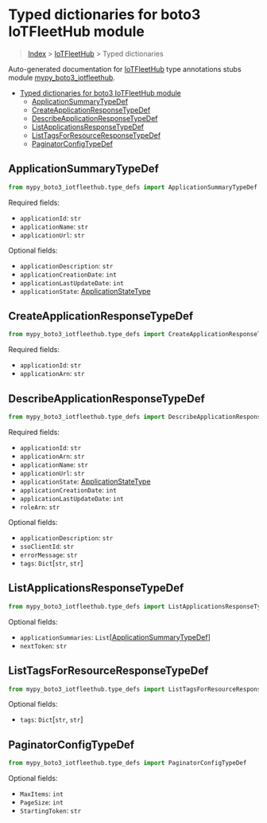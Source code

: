 # Typed dictionaries for boto3 IoTFleetHub module

> [Index](..) > [IoTFleetHub](.) > Typed dictionaries

Auto-generated documentation for
[IoTFleetHub](https://boto3.amazonaws.com/v1/documentation/api/1.17.76/reference/services/iotfleethub.html#IoTFleetHub)
type annotations stubs module
[mypy_boto3_iotfleethub](https://pypi.org/project/mypy-boto3-iotfleethub/).

- [Typed dictionaries for boto3 IoTFleetHub module](#typed-dictionaries-for-boto3-iotfleethub-module)
  - [ApplicationSummaryTypeDef](#applicationsummarytypedef)
  - [CreateApplicationResponseTypeDef](#createapplicationresponsetypedef)
  - [DescribeApplicationResponseTypeDef](#describeapplicationresponsetypedef)
  - [ListApplicationsResponseTypeDef](#listapplicationsresponsetypedef)
  - [ListTagsForResourceResponseTypeDef](#listtagsforresourceresponsetypedef)
  - [PaginatorConfigTypeDef](#paginatorconfigtypedef)

## ApplicationSummaryTypeDef

```python
from mypy_boto3_iotfleethub.type_defs import ApplicationSummaryTypeDef
```

Required fields:

- `applicationId`: `str`
- `applicationName`: `str`
- `applicationUrl`: `str`

Optional fields:

- `applicationDescription`: `str`
- `applicationCreationDate`: `int`
- `applicationLastUpdateDate`: `int`
- `applicationState`:
  [ApplicationStateType](./literals.md#applicationstatetype)

## CreateApplicationResponseTypeDef

```python
from mypy_boto3_iotfleethub.type_defs import CreateApplicationResponseTypeDef
```

Required fields:

- `applicationId`: `str`
- `applicationArn`: `str`

## DescribeApplicationResponseTypeDef

```python
from mypy_boto3_iotfleethub.type_defs import DescribeApplicationResponseTypeDef
```

Required fields:

- `applicationId`: `str`
- `applicationArn`: `str`
- `applicationName`: `str`
- `applicationUrl`: `str`
- `applicationState`:
  [ApplicationStateType](./literals.md#applicationstatetype)
- `applicationCreationDate`: `int`
- `applicationLastUpdateDate`: `int`
- `roleArn`: `str`

Optional fields:

- `applicationDescription`: `str`
- `ssoClientId`: `str`
- `errorMessage`: `str`
- `tags`: `Dict`\[`str`, `str`\]

## ListApplicationsResponseTypeDef

```python
from mypy_boto3_iotfleethub.type_defs import ListApplicationsResponseTypeDef
```

Optional fields:

- `applicationSummaries`:
  `List`\[[ApplicationSummaryTypeDef](./type_defs.md#applicationsummarytypedef)\]
- `nextToken`: `str`

## ListTagsForResourceResponseTypeDef

```python
from mypy_boto3_iotfleethub.type_defs import ListTagsForResourceResponseTypeDef
```

Optional fields:

- `tags`: `Dict`\[`str`, `str`\]

## PaginatorConfigTypeDef

```python
from mypy_boto3_iotfleethub.type_defs import PaginatorConfigTypeDef
```

Optional fields:

- `MaxItems`: `int`
- `PageSize`: `int`
- `StartingToken`: `str`
